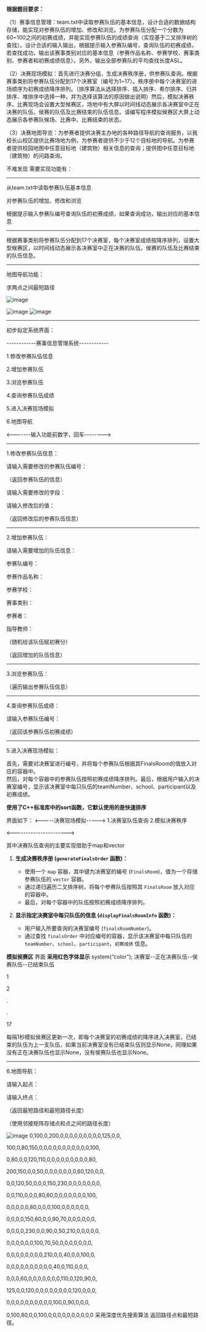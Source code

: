 **根据题目要求：**

（1）赛事信息管理：team.txt中读取参赛队伍的基本信息，设计合适的数据结构存储，能实现对参赛队伍的增加、修改和浏览。为参赛队伍分配一个分数为60~100之间的初赛成绩，并能实现参赛队伍的成绩查询（实现基于二叉排序树的查找）。设计合适的输入输出，根据提示输入参赛队编号，查询队伍的初赛成绩，若查找成功，输出该赛事类别对应的基本信息（参赛作品名称、参赛学校、赛事类别、参赛者和初赛成绩信息）。另外，输出全部参赛队的平均查找长度ASL。

（2）决赛现场模拟：首先进行决赛分组，生成决赛秩序册，供参赛队查询。根据赛事类别将参赛队伍分配到17个决赛室（编号为1~17）。秩序册中每个决赛室的进场顺序为初赛成绩降序排列。（排序算法从选择排序、插入排序、希尔排序、归并排序、堆排序中选择一种，并为选择该算法的原因做出说明）然后，模拟决赛秩序。比赛现场会设置大型候赛区，场地中有大屏以时间线动态展示各决赛室中正在决赛的队伍，侯赛的队伍及比赛结束的队伍信息。请编写程序模拟候赛区大屏上动态展示各参赛队候场、比赛中、比赛结束的状态。

（3）决赛地图导览：为参赛者提供决赛主办地的各种路径导航的查询服务，以我校长山校区提供比赛场地为例，为参赛者提供不少于12个目标地的导航。为参赛者提供校园地图中任意目标地（建筑物）相关信息的查询；提供图中任意目标地（建筑物）的问路查询。

不难发现 需要实现功能有：

---

从team.txt中读取参赛队伍基本信息

对参赛队伍的增加、修改和浏览

根据提示输入参赛队编号查询队伍的初赛成绩，如果查询成功，输出对应的基本信息

-----

根据赛事类别将参赛队伍分配到17个决赛室，每个决赛室成绩按降序排列，设置大型候赛区，以时间线动态展示各决赛室中正在决赛的队伍，侯赛的队伍及比赛结束的队伍信息。

------

地图导航功能：

求两点之间最短路径


![image](资料/江科大地图b.jpg)

![image](资料/图1.jpg)
![image](资料/图2.jpg)


----

初步拟定系统界面：

------------赛事信息管理系统------------

1.修改参赛队伍信息

2.增加参赛队伍

3.浏览参赛队伍

4.查询参赛队伍成绩

5.进入决赛现场模拟

6.地图导航

<-------输入功能前数字，回车-------->

----

1.修改参赛队伍信息：

请输入需要修改的参赛队伍编号：

（返回参赛队伍的信息）

请输入需要修改的字段：

请输入修改后的值：

（返回修改后的参赛队伍信息）

---

2.增加参赛队伍：

请输入需要增加的队伍信息：

参赛队编号：

参赛作品名称：

参赛学校： 

赛事类别：

参赛者：

指导教师：

（随机给该队伍赋初赛分）

（返回增加的队伍信息）

----

3.浏览参赛队伍：

（遍历输出参赛队伍信息）

-----

4.查询参赛队伍成绩：

请输入参赛队伍编号：

（返回该参赛队伍初赛成绩）

----

5.进入决赛现场模拟：

首先，需要对决赛室进行编号，并将每个参赛队伍根据其FinalsRoom的值放入对应的容器中。</br>
然后，对每个容器中的参赛队伍按照初赛成绩降序排列。最后，根据用户输入的决赛室编号，显示该决赛室中每只队伍的teamNumber、school、participant以及初赛成绩。

**使用了C++标准库中的sort函数，它默认使用的是快速排序**

界面如下：
<-----决赛现场模拟----->
1.决赛室队伍查询
2.模拟决赛秩序

<---------------------->

其中决赛队伍查询的主要实现借助于map和vector

1. **生成决赛秩序册 (`generateFinalsOrder` 函数)：**
   
   - 使用一个 `map` 容器，其中键为决赛室的编号 (`FinalsRoom`)，值为一个存储参赛队伍的 `vector` 容器。
   - 通过递归遍历二叉排序树，将每个参赛队伍按照其 `FinalsRoom` 放入对应的容器中。
   - 最后，对每个容器中的队伍按照初赛成绩降序排列。

2. **显示指定决赛室中每只队伍的信息 (`displayFinalsRoomInfo` 函数)：**
   
   - 用户输入所要查询的决赛室编号 (`finalsRoomNumber`)。
   - 通过查找 `finalsOrder` 中对应编号的容器，显示该决赛室中每只队伍的 `teamNumber`、`school`、`participant`、`初赛成绩` 信息。

**模拟侯赛区**   界面  **采用红色字体显示**
system(“color”);
决赛室--正在决赛队伍--侯赛队伍--已结束队伍

1

2

.

.

17

每隔1秒模拟侯赛区更新一次，即每个决赛室的初赛成绩的降序进入决赛室，已结束的队伍为上一支队伍，如果当前决赛室没有已结束队伍则显示None，同理如果没有正在决赛队伍也显示None，没有侯赛队伍也显示None。

-----

6.地图导航：

请输入起点：

请输入终点：

（返回最短路径和最短路径长度）

（使用邻接矩阵存储点和点之间的路径长度）

![image](资料/图2.jpg)
0,100,0,200,0,0,0,0,0,0,0,0,0,125,0,0,

100,0,80,150,0,0,0,0,0,0,0,0,0,0,0,100,

0,80,0,0,120,110,0,0,0,0,0,0,0,0,0,80,

200,150,0,0,50,0,0,0,0,0,0,0,60,120,0,0,

0,0,120,50,0,0,0,150,230,0,0,0,0,0,0,0,

0,0,110,0,0,0,80,60,0,0,0,0,0,0,0,100,

0,0,0,0,0,80,0,0,0,100,0,0,0,0,0,0,

0,0,0,0,150,60,0,0,90,70,0,0,0,0,0,0,

0,0,0,0,230,0,0,90,0,50,210,0,0,0,0,0,

0,0,0,0,0,0,100,70,50,0,0,0,0,0,0,0,

0,0,0,0,0,0,0,0,210,0,0,40,0,0,100,0,

0,0,0,0,0,0,0,0,0,0,40,0,110,0,0,0,

0,0,0,60,0,0,0,0,0,0,0,110,0,120,90,0,

125,0,0,120,0,0,0,0,0,0,0,0,120,0,0,0,

0,0,0,0,0,0,0,0,0,0,100,0,90,0,0,0,

0,100,80,0,0,100,0,0,0,0,0,0,0,0,0,0
采用深度优先搜索算法 返回路径点和最短路径。
